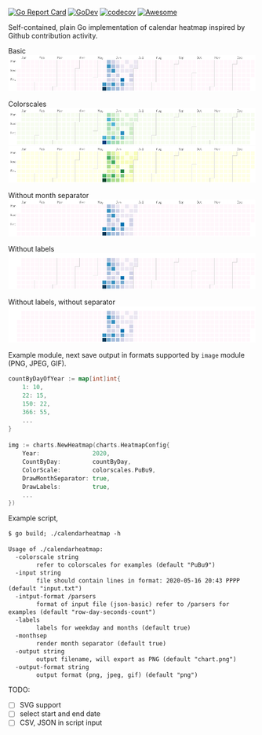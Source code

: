 [![Go Report Card](https://goreportcard.com/badge/github.com/nikolaydubina/calendarheatmap)](https://goreportcard.com/report/github.com/nikolaydubina/calendarheatmap)
[![GoDev](https://img.shields.io/static/v1?label=godev&message=reference&color=00add8)](https://pkg.go.dev/github.com/nikolaydubina/calendarheatmap@v1.0.0/charts)
[![codecov](https://codecov.io/gh/nikolaydubina/calendarheatmap/branch/master/graph/badge.svg)](https://codecov.io/gh/nikolaydubina/calendarheatmap)
[![Awesome](https://cdn.rawgit.com/sindresorhus/awesome/d7305f38d29fed78fa85652e3a63e154dd8e8829/media/badge.svg)](https://github.com/sindresorhus/awesome)

Self-contained, plain Go implementation of calendar heatmap inspired by Github contribution activity.

Basic
![basic](charts/testdata/basic.png)

Colorscales
![col1](charts/testdata/colorscale_1.png)
![col2](charts/testdata/colorscale_2.png)

Without month separator
![nosep](charts/testdata/noseparator.png)

Without labels
![nolab](charts/testdata/nolabels.png)

Without labels, without separator
![nosep_nolab](charts/testdata/noseparator_nolabels.png)

Example module, next save output in formats supported by `image` module (PNG, JPEG, GIF).

```go
countByDayOfYear := map[int]int{
    1: 10,
    22: 15,
    150: 22,
    366: 55,
    ...
}

img := charts.NewHeatmap(charts.HeatmapConfig{
    Year:               2020,
    CountByDay:         countByDay,
    ColorScale:         colorscales.PuBu9,
    DrawMonthSeparator: true,
    DrawLabels:         true,
    ...
})
```

Example script,
```
$ go build; ./calendarheatmap -h

Usage of ./calendarheatmap:
  -colorscale string
        refer to colorscales for examples (default "PuBu9")
  -input string
        file should contain lines in format: 2020-05-16 20:43 PPPP (default "input.txt")
  -intput-format /parsers
        format of input file (json-basic) refer to /parsers for examples (default "row-day-seconds-count")
  -labels
        labels for weekday and months (default true)
  -monthsep
        render month separator (default true)
  -output string
        output filename, will export as PNG (default "chart.png")
  -output-format string
        output format (png, jpeg, gif) (default "png")
```

TODO:
- [ ] SVG support
- [ ] select start and end date
- [ ] CSV, JSON in script input
